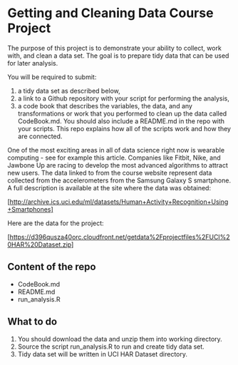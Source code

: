 # Getting and Cleaning Data Course Project

The purpose of this project is to demonstrate your ability to collect, work with, and clean a data set. 
The goal is to prepare tidy data that can be used for later analysis. 

You will be required to submit: 
1. a tidy data set as described below, 
2. a link to a Github repository with your script for performing the analysis, 
3. a code book that describes the variables, the data, and any transformations or work that you performed 
   to clean up the data called CodeBook.md. You should also include a README.md in the repo with your scripts. 
   This repo explains how all of the scripts work and how they are connected.

One of the most exciting areas in all of data science right now is wearable computing - see for example this 
article. Companies like Fitbit, Nike, and Jawbone Up are racing to develop the most advanced algorithms to 
attract new users. The data linked to from the course website represent data collected from the accelerometers 
from the Samsung Galaxy S smartphone. A full description is available at the site where the data was obtained:

[http://archive.ics.uci.edu/ml/datasets/Human+Activity+Recognition+Using+Smartphones]

Here are the data for the project:

[https://d396qusza40orc.cloudfront.net/getdata%2Fprojectfiles%2FUCI%20HAR%20Dataset.zip]

## Content of the repo

* CodeBook.md
* README.md
* run_analysis.R

## What to do

1. You should download the data and unzip them into working directory.
2. Source the script run_analysis.R to run and create tidy data set.
3. Tidy data set will be written in UCI HAR Dataset directory.
